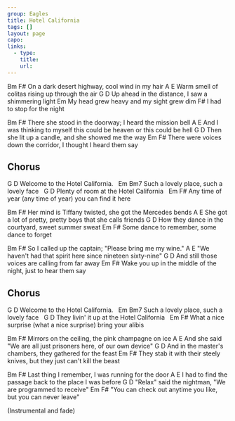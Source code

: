 ```yaml
---
group: Eagles
title: Hotel California
tags: []
layout: page
capo: 
links: 
  - type: 
    title: 
    url: 
---
```



Bm                        F#
On a dark desert highway, cool wind in my hair
A                     E
Warm smell of colitas rising up through the air
G                         D
Up ahead in the distance, I saw a shimmering light
Em
My head grew heavy and my sight grew dim
F#
I had to stop for the night

Bm                               F#
There she stood in the doorway;  I heard the mission bell
A                                          E
And I was thinking to myself this could be heaven or this could be hell
G                        D
Then she lit up a candle, and she showed me the way
Em                                   F#
There were voices down the corridor, I thought I heard them say

## Chorus
G                        D
Welcome to the Hotel California.
&nbsp;     Em                   Bm7
Such a lovely place, such a lovely face
&nbsp; G                               D
Plenty of room at the Hotel California
&nbsp;     Em                                      F#
Any time of year (any time of year) you can find it here

Bm                               F#
Her mind is Tiffany twisted, she got the Mercedes bends
A                                          E
She got a lot of pretty, pretty boys that she calls friends
G                        D
How they dance in the courtyard, sweet summer sweat
Em                                   F#
Some dance to remember, some dance to forget

Bm                               F#
So I called up the captain;  "Please bring me my wine."
A                                          E
"We haven't had that spirit here since nineteen sixty-nine"
G                        D
And still those voices are calling from far away
Em                                   F#
Wake you up in the middle of the night, just to hear them say

## Chorus
G                        D
Welcome to the Hotel California.
&nbsp;     Em                   Bm7
Such a lovely place, such a lovely face
&nbsp; G                               D
They livin' it up at the Hotel California
&nbsp;     Em                                      F#
What a nice surprise (what a nice surprise) bring your alibis

Bm                               F#
Mirrors on the ceiling, the pink champagne on ice
A                                          E
And she said "We are all just prisoners here, of our own device"
G                        D
And in the master's chambers, they gathered for the feast
Em                                   F#
They stab it with their steely knives, but they just can't kill the beast

Bm                               F#
Last thing I remember, I was running for the door
A                                          E
I had to find the passage back to the place I was before
G                        D
"Relax" said the nightman, "We are programmed to receive"
Em                                   F#
"You can check out anytime you like, but you can never leave"

(Instrumental and fade)

